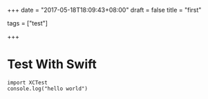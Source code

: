 +++
date = "2017-05-18T18:09:43+08:00"
draft = false
title = "first"

tags = ["test"]

+++

# Test With Swift

```
import XCTest
console.log("hello world")

```

